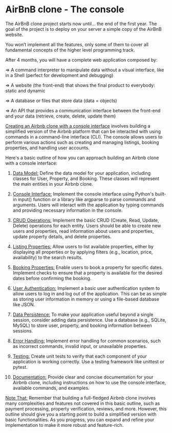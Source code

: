 # AirBnB clone - The console

The AirBnB clone project starts now until… the end of the first year. The goal of the project is to deploy on your server a simple copy of the AirBnB website.

You won’t implement all the features, only some of them to cover all fundamental concepts of the higher level programming track.

After 4 months, you will have a complete web application composed by:

=> A command interpreter to manipulate data without a visual interface, like in a Shell (perfect for development and debugging)

=> A website (the front-end) that shows the final product to everybody: static and dynamic

=> A database or files that store data (data = objects)

=> An API that provides a communication interface between the front-end and your data (retrieve, create, delete, update them)

[Creating an Airbnb clone with a console interface]() involves building a simplified version of the Airbnb platform that can be interacted with using commands in a command-line interface (CLI). The console allows users to perform various actions such as creating and managing listings, booking properties, and handling user accounts.

Here's a basic outline of how you can approach building an Airbnb clone with a console interface:

1. [Data Model:]()
Define the data model for your application, including classes for User, Property, and Booking. These classes will represent the main entities in your Airbnb clone.

2. [Console Interface:]()
Implement the console interface using Python's built-in input() function or a library like argparse to parse commands and arguments. Users will interact with the application by typing commands and providing necessary information in the console.

3. [CRUD Operations:]()
Implement the basic CRUD (Create, Read, Update, Delete) operations for each entity. Users should be able to create new users and properties, read information about users and properties, update property details, and delete properties.

4. [Listing Properties:]()
Allow users to list available properties, either by displaying all properties or by applying filters (e.g., location, price, availability) to the search results.

5. [Booking Properties:]()
Enable users to book a property for specific dates. Implement checks to ensure that a property is available for the desired dates before confirming the booking.

6. [User Authentication:]()
Implement a basic user authentication system to allow users to log in and log out of the application. This can be as simple as storing user information in memory or using a file-based database like JSON.

7. [Data Persistence:]()
To make your application useful beyond a single session, consider adding data persistence. Use a database (e.g., SQLite, MySQL) to store user, property, and booking information between sessions.

8. [Error Handling:]()
Implement error handling for common scenarios, such as incorrect commands, invalid input, or unavailable properties.

9. [Testing:]()
Create unit tests to verify that each component of your application is working correctly. Use a testing framework like unittest or pytest.

10. [Documentation:]()
Provide clear and concise documentation for your Airbnb clone, including instructions on how to use the console interface, available commands, and examples.

[Note That:]() Remember that building a full-fledged Airbnb clone involves many complexities and features not covered in this basic outline, such as payment processing, property verification, reviews, and more. However, this outline should give you a starting point to build a simplified version with basic functionalities. As you progress, you can expand and refine your implementation to make it more robust and feature-rich.
